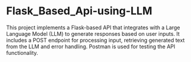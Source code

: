# Flask_Based_Api-using-LLM
This project implements a Flask-based API that integrates with a Large Language Model (LLM) to generate responses based on user inputs. It includes a POST endpoint for processing input, retrieving generated text from the LLM  and error handling. Postman is used for testing the API functionality.
